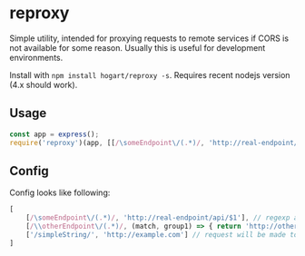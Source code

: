 reproxy
=======

Simple utility, intended for proxying requests to remote services if CORS is not available for some reason. Usually this
is useful for development environments.

Install with `npm install hogart/reproxy -s`. Requires recent nodejs version (4.x should work).

## Usage

```js
const app = express();
require('reproxy')(app, [[/\someEndpoint\/(.*)/, 'http://real-endpoint/api/$1']]);
```

## Config

Config looks like following:
```js
[
    [/\someEndpoint\/(.*)/, 'http://real-endpoint/api/$1'], // regexp and replacement string
    [/\\otherEndpoint\/(.*)/, (match, group1) => { return 'http://other-endpoint/' + group1.split('/').reverse().join('/'); }], // regexp and replacement function
    ['/simpleString/', 'http://example.com'] // request will be made to `'http://example.com' + '/simpleString/'`;
]
```